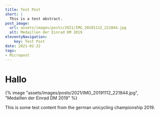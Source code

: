 ```yaml
---
title: Test Post
short: |
  This is a test abstract.
post_image:
  url: assets/images/posts/2021/IMG_20191112_221844.jpg
  alt: Medaillen der Einrad DM 2019
eleventyNavigation:
    key: Test Post
date: 2021-02-22
tags:
- Micropost
---
```


# Hallo

{% image "assets/images/posts/2021/IMG_20191112_221844.jpg", "Medaillen der Einrad DM 2019" %}

This is some test content from the german unicycling championship 2019.
